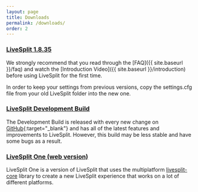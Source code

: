 ```yaml
---
layout: page
title: Downloads
permalink: /downloads/
order: 2
---
```

### [LiveSplit 1.8.35](https://github.com/LiveSplit/LiveSplit/releases/download/1.8.35/LiveSplit_1.8.35.zip)

<div id="download-count"></div>

We strongly recommend that you read through the [FAQ]({{ site.baseurl }}/faq) and watch the [Introduction Video]({{ site.baseurl }}/introduction) before using LiveSplit for the first time.

In order to keep your settings from previous versions, copy the settings.cfg file from your old LiveSplit folder into the new one.  

### [LiveSplit Development Build](https://raw.githubusercontent.com/LiveSplit/LiveSplit.github.io/artifacts/LiveSplitDevBuild.zip)

The Development Build is released with every new change on [GitHub](https://github.com/LiveSplit/LiveSplit){:target="_blank"} and has all of the latest features and improvements to LiveSplit.
However, this build may be less stable and have some bugs as a result.

### [LiveSplit One (web version)](https://one.livesplit.org/)

LiveSplit One is a version of LiveSplit that uses the multiplatform
[livesplit-core](https://github.com/LiveSplit/livesplit-core) library to create a new LiveSplit experience that
works on a lot of different platforms.

<script>{% include download-count.js %}</script>

